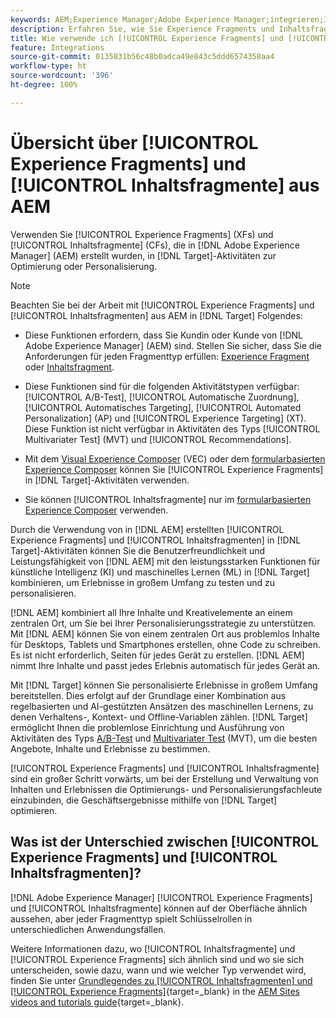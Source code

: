 ```yaml
---
keywords: AEM;Experience Manager;Adobe Experience Manager;integrieren;Integration;Experience Fragments;Inhaltsfragmente
description: Erfahren Sie, wie Sie Experience Fragments und Inhaltsfragmente aus  [!DNL Adobe Experience Manager]  in  [!DNL Adobe Target] -Aktivitäten verwenden.
title: Wie verwende ich [!UICONTROL Experience Fragments] und [!UICONTROL Inhaltsfragmente] aus  [!DNL Adobe Experience Manager]  (AEM)?
feature: Integrations
source-git-commit: 0135831b56c48b0adca49e843c5ddd6574358aa4
workflow-type: ht
source-wordcount: '396'
ht-degree: 100%

---
```


# Übersicht über [!UICONTROL Experience Fragments] und [!UICONTROL Inhaltsfragmente] aus AEM

Verwenden Sie [!UICONTROL Experience Fragments] (XFs) und [!UICONTROL Inhaltsfragmente] (CFs), die in [!DNL Adobe Experience Manager] (AEM) erstellt wurden, in [!DNL Target]-Aktivitäten zur Optimierung oder Personalisierung.

>[!NOTE]
>
>Beachten Sie bei der Arbeit mit [!UICONTROL Experience Fragments] und [!UICONTROL Inhaltsfragmenten] aus AEM in [!DNL Target] Folgendes:
> 
>* Diese Funktionen erfordern, dass Sie Kundin oder Kunde von [!DNL Adobe Experience Manager] (AEM) sind. Stellen Sie sicher, dass Sie die Anforderungen für jeden Fragmenttyp erfüllen: [Experience Fragment](/help/main/c-integrating-target-with-mac/aem/experience-fragments-aem.md#requirements) oder [Inhaltsfragment](/help/main/c-integrating-target-with-mac/aem/content-fragments-aem.md#requirements).
>
>* Diese Funktionen sind für die folgenden Aktivitätstypen verfügbar: [!UICONTROL A/B-Test], [!UICONTROL Automatische Zuordnung], [!UICONTROL Automatisches Targeting], [!UICONTROL Automated Personalization] (AP) und [!UICONTROL Experience Targeting] (XT). Diese Funktion ist nicht verfügbar in Aktivitäten des Typs [!UICONTROL Multivariater Test] (MVT) und [!UICONTROL Recommendations].
>* Mit dem [Visual Experience Composer](/help/main/c-experiences/c-visual-experience-composer/visual-experience-composer.md) (VEC) oder dem [formularbasierten Experience Composer](/help/main/c-experiences/form-experience-composer.md) können Sie [!UICONTROL Experience Fragments] in [!DNL Target]-Aktivitäten verwenden.
>
>* Sie können [!UICONTROL Inhaltsfragmente] nur im [formularbasierten Experience Composer](/help/main/c-experiences/form-experience-composer.md) verwenden.


Durch die Verwendung von in [!DNL AEM] erstellten [!UICONTROL Experience Fragments] und [!UICONTROL Inhaltsfragmenten] in [!DNL Target]-Aktivitäten können Sie die Benutzerfreundlichkeit und Leistungsfähigkeit von [!DNL AEM] mit den leistungsstarken Funktionen für künstliche Intelligenz (KI) und maschinelles Lernen (ML) in [!DNL Target] kombinieren, um Erlebnisse in großem Umfang zu testen und zu personalisieren.

[!DNL AEM] kombiniert all Ihre Inhalte und Kreativelemente an einem zentralen Ort, um Sie bei Ihrer Personalisierungsstrategie zu unterstützen. Mit [!DNL AEM] können Sie von einem zentralen Ort aus problemlos Inhalte für Desktops, Tablets und Smartphones erstellen, ohne Code zu schreiben. Es ist nicht erforderlich, Seiten für jedes Gerät zu erstellen. [!DNL AEM] nimmt Ihre Inhalte und passt jedes Erlebnis automatisch für jedes Gerät an.

Mit [!DNL Target] können Sie personalisierte Erlebnisse in großem Umfang bereitstellen. Dies erfolgt auf der Grundlage einer Kombination aus regelbasierten und AI-gestützten Ansätzen des maschinellen Lernens, zu denen Verhaltens-, Kontext- und Offline-Variablen zählen. [!DNL Target] ermöglicht Ihnen die problemlose Einrichtung und Ausführung von Aktivitäten des Typs [A/B-Test](/help/main/c-activities/t-test-ab/test-ab.md) und [Multivariater Test](/help/main/c-activities/c-multivariate-testing/multivariate-testing.md) (MVT), um die besten Angebote, Inhalte und Erlebnisse zu bestimmen.

[!UICONTROL Experience Fragments] und [!UICONTROL Inhaltsfragmente] sind ein großer Schritt vorwärts, um bei der Erstellung und Verwaltung von Inhalten und Erlebnissen die Optimierungs- und Personalisierungsfachleute einzubinden, die Geschäftsergebnisse mithilfe von [!DNL Target] optimieren.

## Was ist der Unterschied zwischen [!UICONTROL Experience Fragments] und [!UICONTROL Inhaltsfragmenten]?

[!DNL Adobe Experience Manager] [!UICONTROL Experience Fragments] und [!UICONTROL Inhaltsfragmente] können auf der Oberfläche ähnlich aussehen, aber jeder Fragmenttyp spielt Schlüsselrollen in unterschiedlichen Anwendungsfällen.

Weitere Informationen dazu, wo [!UICONTROL Inhaltsfragmente] und [!UICONTROL Experience Fragments] sich ähnlich sind und wo sie sich unterscheiden, sowie dazu, wann und wie welcher Typ verwendet wird, finden Sie unter [Grundlegendes zu [!UICONTROL Inhaltsfragmenten] und [!UICONTROL Experience Fragments]](https://experienceleague.adobe.com/docs/experience-manager-learn/sites/content-fragments/understand-content-fragments-and-experience-fragments.html?lang=de){target=_blank} in the [AEM Sites videos and tutorials guide](https://experienceleague.adobe.com/docs/experience-manager-learn/sites/overview.html?lang=de){target=_blank}.